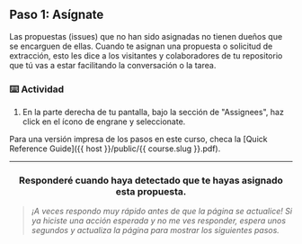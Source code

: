 ## Paso 1: Asígnate

Las propuestas (issues) que no han sido asignadas no tienen dueños que se encarguen de ellas. Cuando te asignan una propuesta o solicitud de extracción, esto les dice a los visitantes y colaboradores de tu repositorio que tú vas a estar facilitando la conversación o la tarea. 

### :keyboard: Actividad

1. En la parte derecha de tu pantalla, bajo la sección de "Assignees", haz click en el ícono de engrane y seleccionate.  

Para una versión impresa de los pasos en este curso, checa la [Quick Reference Guide]({{ host }}/public/{{ course.slug }}.pdf).

<hr>
<h3 align="center">Responderé cuando haya detectado que te hayas asignado esta propuesta.</h3>

> _¡A veces respondo muy rápido antes de que la página se actualice! Si ya hiciste una acción esperada y no me ves responder, espera unos segundos y actualiza la página para mostrar los siguientes pasos._

